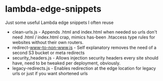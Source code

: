 # lambda-edge-snippets
 
Just some useful Lambda edge snippets I often reuse 
 
* clean-urls.js - Appends .html and index.html when needed so urls don't need .html / index.html crap, mimics has-been .htaccess type rules for websites without their own routers.
* redirect-www-to-non-www.js - Self explanatory removes the need of a second S3 bucket or meta redirects
* security_headers.js - Allows injection security headers every site should have, need to be tweaked per deployment, obviously.
* legacy-redirects.js - Enables redirection at the edge location for legacy urls or just if you want shortened urls
